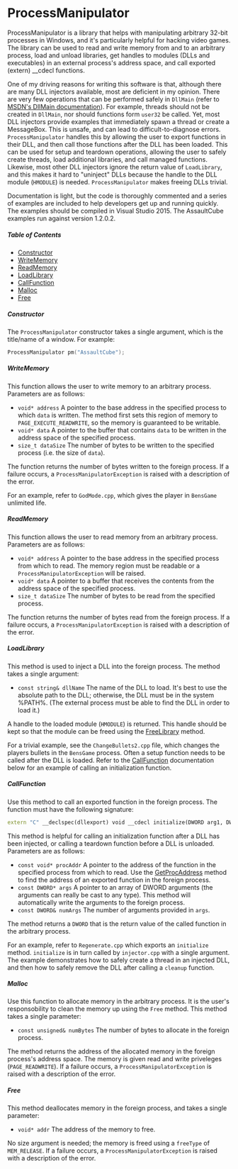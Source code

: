 # ProcessManipulator
ProcessManipulator is a library that helps with manipulating arbitrary 32-bit processes in Windows, and it's
particularly helpful for hacking video games. The library can be used to read and write memory from and to 
an arbitrary process, load and unload libraries, get handles to modules (DLLs and executables) in an
external process's address space, and call exported (extern) __cdecl functions.

One of my driving reasons for writing this software is that, although there are many DLL injectors
available, most are deficient in my opinion.  There are very few operations that can be performed safely in
`DllMain` (refer to
[MSDN's DllMain documentation](https://msdn.microsoft.com/en-us/library/windows/desktop/ms682583(v=vs.85).aspx)).
For example, threads should not be created in `DllMain`, nor should functions form `user32` be called. Yet, most
DLL injectors provide examples that immediately spawn a thread or create a MessageBox.  This is unsafe, and can
lead to difficult-to-diagnose errors.  `ProcessManipulator` handles this by allowing the user to export functions
in their DLL, and then call those functions after the DLL has been loaded.  This can be used for setup and teardown
operations, allowing the user to safely create threads, load additional libraries, and call managed functions.
Likewise, most other DLL injectors ignore the return value of `LoadLibrary`, and this makes it hard to "uninject"
DLLs because the handle to the DLL module (`HMODULE`) is needed.  `ProcessManipulator` makes freeing DLLs trivial.

Documentation is light, but the code is thoroughly commented and a series of examples are included to help
developers get up and running quickly.  The examples should be compiled in Visual Studio 2015.  The AssaultCube
examples run against version 1.2.0.2.

##### Table of Contents
- [Constructor](#constructor)
- [WriteMemory](#writememory)
- [ReadMemory](#readmemory)
- [LoadLibrary](#loadlibrary)
- [CallFunction](#callfunction)
- [Malloc](#malloc)
- [Free](#free)

##### Constructor
The `ProcessManipulator` constructor takes a single argument, which is the title/name of a window.  For example:

```c++
ProcessManipulator pm("AssaultCube");
```

##### WriteMemory
This function allows the user to write memory to an arbitrary process.  Parameters are as follows:

- `void* address` A pointer to the base address in the specified process to which `data` is written.
  The method first sets this region of memory to `PAGE_EXECUTE_READWRITE`, so the memory is guaranteed
  to be writable.
- `void* data` A pointer to the buffer that contains `data` to be written in the address space of the specified process.
- `size_t dataSize` The number of bytes to be written to the specified process (i.e. the size of `data`).

The function returns the number of bytes written to the foreign process.  If a failure occurs, a `ProcessManipulatorException`
is raised with a description of the error.

For an example, refer to `GodMode.cpp`, which gives the player in `BensGame` unlimited life.

##### ReadMemory
This function allows the user to read memory from an arbitrary process.  Parameters are as follows:

- `void* address` A pointer to the base address in the specified process from which to read.  The memory region must
  be readable or a `ProcessManipulatorException` will be raised.
- `void* data` A pointer to a buffer that receives the contents from the address space of the specified process.
- `size_t dataSize` The number of bytes to be read from the specified process.

The function returns the number of bytes read from the foreign process.  If a failure occurs, a `ProcessManipulatorException`
is raised with a description of the error.

##### LoadLibrary
This method is used to inject a DLL into the foreign process.  The method takes a single argument:

- `const string& dllName` The name of the DLL to load.  It's best to use the absolute path to the DLL; otherwise, the DLL must be in the system %PATH%.  (The external process must be able to find the DLL in order to load it.)

A handle to the loaded module (`HMODULE`) is returned.  This handle should be kept so that the module can be freed using the [FreeLibrary](#freelibrary) method.

For a trivial example, see the `ChangeBullets2.cpp` file, which changes the players bullets in the `BensGame` process.  Often a setup function needs to be called after the DLL is loaded.  Refer to the [CallFunction](#callfunction) documentation below for an example of calling an initialization function.

##### CallFunction
Use this method to call an exported function in the foreign process.  The function must have the following signature:

```c++
extern "C" __declspec(dllexport) void __cdecl initialize(DWORD arg1, DWORD argN)
```

This method is helpful for calling an initialization function after a DLL has been injected, or calling a
teardown function before a DLL is unloaded.  Parameters are as follows:

- `const void* procAddr` A pointer to the address of the function in the specified process from which to read.
  Use the [GetProcAddress](#getprocaddress) method to find the address of an exported function in the foreign process.
- `const DWORD* args` A pointer to an array of DWORD arguments (the arguments can really be cast to any type).  This
  method will automatically write the arguments to the foreign process.
- `const DWORD& numArgs` The number of arguments provided in `args`.

The method returns a `DWORD` that is the return value of the called function in the arbitrary process.

For an example, refer to `Regenerate.cpp` which exports an `initialize` method.  `initialize` is in turn called by `injector.cpp`
with a single argument.  The example demonstrates how to safely create a thread in an injected DLL, and then how to safely remove the DLL after calling a `cleanup` function.


##### Malloc
Use this function to allocate memory in the arbitrary process.  It is the user's responsobility to clean the memory up using the `Free` method.  This method takes a single parameter:

- `const unsigned& numBytes` The number of bytes to allocate in the foreign process.

The method returns the address of the allocated memory in the foreign process's address space.  The memory is given read and write priveleges (`PAGE_READWRITE`).  If a failure occurs, a `ProcessManipulatorException`
is raised with a description of the error.

##### Free
This method deallocates memory in the foreign process, and takes a single parameter:

- `void* addr` The address of the memory to free.

No size argument is needed; the memory is freed using a `freeType` of `MEM_RELEASE`.  If a failure occurs, a `ProcessManipulatorException` is raised with a description of the error.

